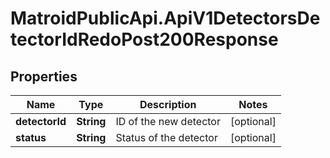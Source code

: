 # MatroidPublicApi.ApiV1DetectorsDetectorIdRedoPost200Response

## Properties

Name | Type | Description | Notes
------------ | ------------- | ------------- | -------------
**detectorId** | **String** | ID of the new detector | [optional] 
**status** | **String** | Status of the detector | [optional] 


